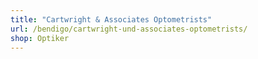 ```yaml
---
title: "Cartwright & Associates Optometrists"
url: /bendigo/cartwright-und-associates-optometrists/
shop: Optiker
---
```

